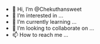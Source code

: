 - 👋 Hi, I’m @Chekuthansweet
- 👀 I’m interested in ...
- 🌱 I’m currently learning ...
- 💞️ I’m looking to collaborate on ...
- 📫 How to reach me ...

<!---
Chekuthansweet/Chekuthansweet is a ✨ special ✨ repository because its `README.md` (this file) appears on your GitHub profile.
You can click the Preview link to take a look at your changes.
--->
